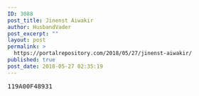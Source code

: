 ```yaml
---
ID: 3088
post_title: Jinenst Aiwakir
author: HusbandVader
post_excerpt: ""
layout: post
permalink: >
  https://portalrepository.com/2018/05/27/jinenst-aiwakir/
published: true
post_date: 2018-05-27 02:35:19
---
```

<pre>119A00F48931</pre>